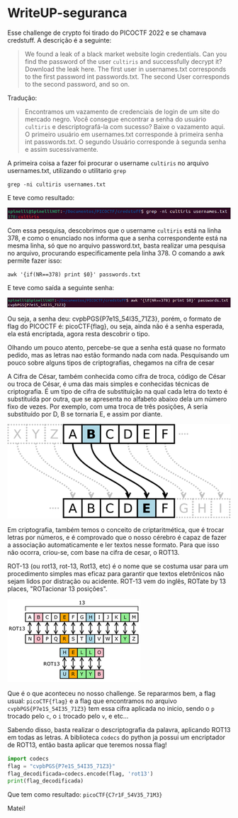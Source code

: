 # WriteUP-seguranca
Esse challenge de crypto foi tirado do PICOCTF 2022 e se chamava credstuff.
A descrição é a seguinte:

>We found a leak of a black market website login credentials. Can you find the password of the user ``cultiris`` and successfully decrypt it?
Download the leak here.
The first user in usernames.txt corresponds to the first password int passwords.txt. The second User corresponds to the second password, and so on.

Tradução:
>Encontramos um vazamento de credenciais de login de um site do mercado negro. Você consegue encontrar a senha do usuário ``cultiris`` e descriptografá-la com sucesso?
Baixe o vazamento aqui.
O primeiro usuário em usernames.txt corresponde à primeira senha int passwords.txt. O segundo Usuário corresponde à segunda senha e assim sucessivamente.


A primeira coisa a fazer foi procurar o username ``cultiris`` no arquivo usernames.txt, utilizando o utilitario ```grep```
```shell
grep -ni cultiris usernames.txt
```
E teve como resultado:

<img src= "user.png">

Com essa pesquisa, descobrimos que o username ``cultiris`` está na linha 378, e como o enunciado nos informa que a senha correspondente está na mesma linha, só que no arquivo password.txt, basta realizar uma pesquisa no arquivo, procurando especificamente pela linha 378. O comando a awk permite fazer isso:

```shell
awk '{if(NR==378) print $0}' passwords.txt
```
E teve como saída a seguinte senha:

<img src = password.png>

Ou seja, a senha deu: cvpbPGS{P7e1S_54I35_71Z3}, porém, o formato de flag do PICOCTF é: picoCTF{flag}, ou seja, ainda não é a senha esperada, ela está encriptada, agora resta descobrir o tipo.

Olhando um pouco atento, percebe-se que a senha está quase no formato pedido, mas as letras nao estão formando nada com nada. Pesquisando um pouco sobre alguns tipos de criptografias, chegamos na cifra de cesar

A Cifra de César, também conhecida como cifra de troca, código de César ou troca de César, é uma das mais simples e conhecidas técnicas de criptografia. É um tipo de cifra de substituição na qual cada letra do texto é substituída por outra, que se apresenta no alfabeto abaixo dela um número fixo de vezes. Por exemplo, com uma troca de três posições, A seria substituído por D, B se tornaria E, e assim por diante.

<img src = cesar.png.png>

Em criptografia, também temos o conceito de criptaritmética, que é trocar letras por números, e é comprovado que o nosso cérebro é capaz de fazer a associação automaticamente e ler textos nesse formato. Para que isso não ocorra, criou-se, com base na cifra de cesar, o ROT13.

ROT-13 (ou rot13, rot-13, Rot13, etc) é o nome que se costuma usar para um procedimento simples mas eficaz para garantir que textos eletrônicos não sejam lidos por distração ou acidente. ROT-13 vem do inglês, ROTate by 13 places, "ROTacionar 13 posições".

<img src = rot13.png>

Que é o que aconteceu no nosso challenge. Se repararmos bem, a flag usual: ```picoCTF{flag}``` e a flag que encontramos no arquivo ```cvpbPGS{P7e1S_54I35_71Z3}``` tem essa cifra aplicada no inicio, sendo o `p` trocado pelo `c`, o `i` trocado pelo `v`, e etc...

Sabendo disso, basta realizar o descriptografia da palavra, aplicando ROT13 em todas as letras. 
A biblioteca ```codecs``` do python ja possui um encriptador de ROT13, então basta aplicar que teremos nossa flag!


```python
import codecs
flag = "cvpbPGS{P7e1S_54I35_71Z3}"
flag_decodificada=codecs.encode(flag, 'rot13')
print(flag_decodificada)
```
Que tem como resultado: ````picoCTF{C7r1F_54V35_71M3}````

Matei!
